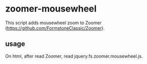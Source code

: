 # zoomer-mousewheel

This script adds mousewheel zoom to Zoomer (https://github.com/FormstoneClassic/Zoomer).

## usage
On html, after read Zoomer, read jquery.fs.zoomer.mousewheel.js.
